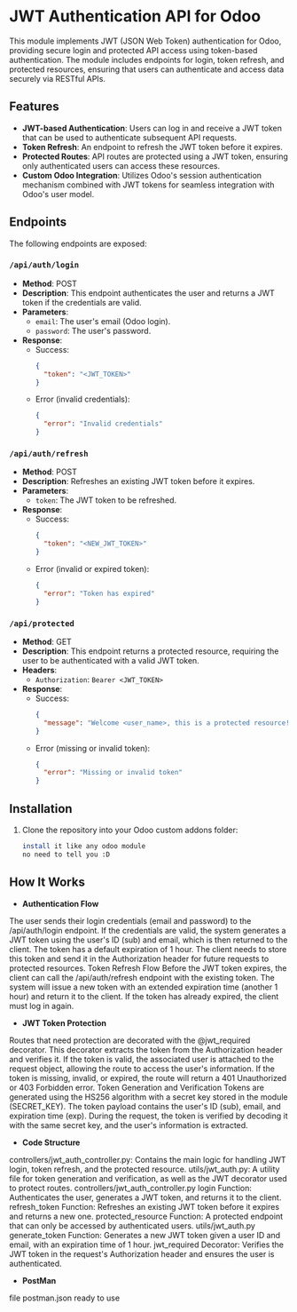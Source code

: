 # JWT Authentication API for Odoo

This module implements JWT (JSON Web Token) authentication for Odoo, providing secure login and protected API access using token-based authentication. The module includes endpoints for login, token refresh, and protected resources, ensuring that users can authenticate and access data securely via RESTful APIs.

## Features
- **JWT-based Authentication**: Users can log in and receive a JWT token that can be used to authenticate subsequent API requests.
- **Token Refresh**: An endpoint to refresh the JWT token before it expires.
- **Protected Routes**: API routes are protected using a JWT token, ensuring only authenticated users can access these resources.
- **Custom Odoo Integration**: Utilizes Odoo's session authentication mechanism combined with JWT tokens for seamless integration with Odoo's user model.

## Endpoints
The following endpoints are exposed:

### `/api/auth/login`
- **Method**: POST
- **Description**: This endpoint authenticates the user and returns a JWT token if the credentials are valid.
- **Parameters**:
  - `email`: The user's email (Odoo login).
  - `password`: The user's password.
- **Response**: 
  - Success: 
    ```json
    {
      "token": "<JWT_TOKEN>"
    }
    ```
  - Error (invalid credentials):
    ```json
    {
      "error": "Invalid credentials"
    }
    ```

### `/api/auth/refresh`
- **Method**: POST
- **Description**: Refreshes an existing JWT token before it expires.
- **Parameters**:
  - `token`: The JWT token to be refreshed.
- **Response**: 
  - Success:
    ```json
    {
      "token": "<NEW_JWT_TOKEN>"
    }
    ```
  - Error (invalid or expired token):
    ```json
    {
      "error": "Token has expired" 
    }
    ```

### `/api/protected`
- **Method**: GET
- **Description**: This endpoint returns a protected resource, requiring the user to be authenticated with a valid JWT token.
- **Headers**:
  - `Authorization`: `Bearer <JWT_TOKEN>`
- **Response**: 
  - Success:
    ```json
    {
      "message": "Welcome <user_name>, this is a protected resource!"
    }
    ```
  - Error (missing or invalid token):
    ```json
    {
      "error": "Missing or invalid token"
    }
    ```

## Installation

1. Clone the repository into your Odoo custom addons folder:
   ```bash
   install it like any odoo module 
   no need to tell you :D
   
## How It Works
- **Authentication Flow**

The user sends their login credentials (email and password) to the /api/auth/login endpoint.
If the credentials are valid, the system generates a JWT token using the user's ID (sub) and email, which is then returned to the client.
The token has a default expiration of 1 hour. The client needs to store this token and send it in the Authorization header for future requests to protected resources.
Token Refresh Flow
Before the JWT token expires, the client can call the /api/auth/refresh endpoint with the existing token.
The system will issue a new token with an extended expiration time (another 1 hour) and return it to the client.
If the token has already expired, the client must log in again.

- **JWT Token Protection**

Routes that need protection are decorated with the @jwt_required decorator. This decorator extracts the token from the Authorization header and verifies it.
If the token is valid, the associated user is attached to the request object, allowing the route to access the user's information.
If the token is missing, invalid, or expired, the route will return a 401 Unauthorized or 403 Forbidden error.
Token Generation and Verification
Tokens are generated using the HS256 algorithm with a secret key stored in the module (SECRET_KEY).
The token payload contains the user's ID (sub), email, and expiration time (exp).
During the request, the token is verified by decoding it with the same secret key, and the user's information is extracted.
- **Code Structure**

controllers/jwt_auth_controller.py: Contains the main logic for handling JWT login, token refresh, and the protected resource.
utils/jwt_auth.py: A utility file for token generation and verification, as well as the JWT decorator used to protect routes.
controllers/jwt_auth_controller.py
login Function: Authenticates the user, generates a JWT token, and returns it to the client.
refresh_token Function: Refreshes an existing JWT token before it expires and returns a new one.
protected_resource Function: A protected endpoint that can only be accessed by authenticated users.
utils/jwt_auth.py
generate_token Function: Generates a new JWT token given a user ID and email, with an expiration time of 1 hour.
jwt_required Decorator: Verifies the JWT token in the request's Authorization header and ensures the user is authenticated.

- **PostMan**

file postman.json ready to use 
